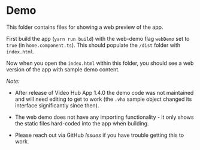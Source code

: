 # Demo

This folder contains files for showing a web preview of the app.

First build the app (`yarn run build`) with the web-demo flag `webDemo` set to `true` (in `home.component.ts`). This should populate the `/dist` folder with `index.html`. 

Now when you open the `index.html` within this folder, you should see a web version of the app with sample demo content. 

_Note:_ 

- After release of Video Hub App 1.4.0 the demo code was not maintained and will need editing to get to work (the `.vha` sample object changed its interface significantly since then). 

- The web demo does not have any importing functionality - it only shows the static files hard-coded into the app when building. 

- Please reach out via GitHub _Issues_ if you have trouble getting this to work.
